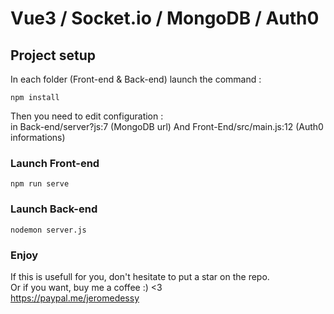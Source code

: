 # Vue3 / Socket.io / MongoDB / Auth0

## Project setup
In each folder (Front-end & Back-end) launch the command : 
```
npm install
```
Then you need to edit configuration :  
in Back-end/server?js:7 (MongoDB url) 
And Front-End/src/main.js:12 (Auth0 informations)

### Launch Front-end
```
npm run serve
```

### Launch Back-end
```
nodemon server.js
```

### Enjoy
If this is usefull for you, don't hesitate to put a star on the repo.  
Or if you want, buy me a coffee :) <3  
https://paypal.me/jeromedessy


